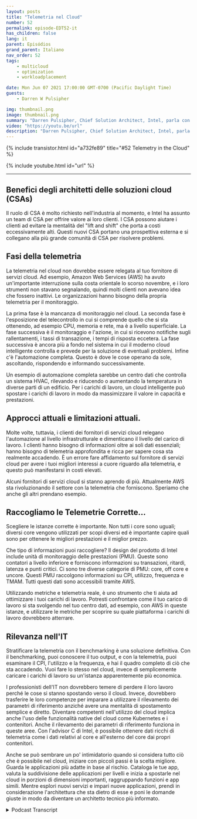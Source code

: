```yaml
---
layout: posts
title: "Telemetria nel Cloud"
number: 52
permalink: episode-EDT52-it
has_children: false
lang: it
parent: Episódios
grand_parent: Italiano
nav_order: 52
tags:
    - multicloud
    - optimization
    - workloadplacement

date: Mon Jun 07 2021 17:00:00 GMT-0700 (Pacific Daylight Time)
guests:
    - Darren W Pulsipher

img: thumbnail.png
image: thumbnail.png
summary: "Darren Pulsipher, Chief Solution Architect, Intel, parla con Josh Hilliker, Direttore degli Architetti di Soluzioni Cloud presso Intel, sull'utilizzo della telemetria nel cloud per massimizzare valore ed efficienza."
video: "https://youtu.be/url"
description: "Darren Pulsipher, Chief Solution Architect, Intel, parla con Josh Hilliker, Direttore degli Architetti di Soluzioni Cloud presso Intel, sull'utilizzo della telemetria nel cloud per massimizzare valore ed efficienza."
---
```


<div>
{% include transistor.html id="a732fe89" title="#52 Telemetry in the Cloud" %}

{% include youtube.html id="url" %}
</div>

---

## Benefici degli architetti delle soluzioni cloud (CSAs)

Il ruolo di CSA è molto richiesto nell'industria al momento, e Intel ha assunto un team di CSA per offrire valore ai loro clienti. I CSA possono aiutare i clienti ad evitare la mentalità del "lift and shift" che porta a costi eccessivamente alti. Questi nuovi CSA portano una prospettiva esterna e si collegano alla più grande comunità di CSA per risolvere problemi.

## Fasi della telemetria

La telemetria nel cloud non dovrebbe essere relegata al tuo fornitore di servizi cloud. Ad esempio, Amazon Web Services (AWS) ha avuto un'importante interruzione sulla costa orientale lo scorso novembre, e i loro strumenti non stavano segnalando, quindi molti clienti non avevano idea che fossero inattivi. Le organizzazioni hanno bisogno della propria telemetria per il monitoraggio.

La prima fase è la mancanza di monitoraggio nel cloud. La seconda fase è l'esposizione del telecontrollo in cui si comprende quello che si sta ottenendo, ad esempio CPU, memoria e rete, ma è a livello superficiale. La fase successiva è il monitoraggio e l'azione, in cui si ricevono notifiche sugli rallentamenti, i tassi di transazione, i tempi di risposta eccetera. La fase successiva è ancora più a fondo nel sistema in cui il moderno cloud intelligente controlla e prevede per la soluzione di eventuali problemi. Infine c'è l'automazione completa. Questo è dove le cose operano da sole, ascoltando, rispondendo e informando successivamente.

Un esempio di automazione completa sarebbe un centro dati che controlla un sistema HVAC, rilevando e riducendo o aumentando la temperatura in diverse parti di un edificio. Per i carichi di lavoro, un cloud intelligente può spostare i carichi di lavoro in modo da massimizzare il valore in capacità e prestazioni.

## Approcci attuali e limitazioni attuali.

Molte volte, tuttavia, i clienti dei fornitori di servizi cloud relegano l'automazione al livello infrastrutturale e dimenticano il livello del carico di lavoro. I clienti hanno bisogno di informazioni oltre ai soli dati essenziali; hanno bisogno di telemetria approfondita e ricca per sapere cosa sta realmente accadendo. È un errore fare affidamento sul fornitore di servizi cloud per avere i tuoi migliori interessi a cuore riguardo alla telemetria, e questo può manifestarsi in costi elevati.

Alcuni fornitori di servizi cloud si stanno aprendo di più. Attualmente AWS sta rivoluzionando il settore con la telemetria che forniscono. Speriamo che anche gli altri prendano esempio.

## Raccogliamo le Telemetrie Corrette...

Scegliere le istanze corrette è importante. Non tutti i core sono uguali; diversi core vengono utilizzati per scopi diversi ed è importante capire quali sono per ottenere le migliori prestazioni e il miglior prezzo.

Che tipo di informazioni puoi raccogliere? Il design del prodotto di Intel include unità di monitoraggio delle prestazioni (PMU). Queste sono contatori a livello inferiore e forniscono informazioni su transazioni, ritardi, latenza e punti critici. Ci sono tre diverse categorie di PMU: core, off core e uncore. Questi PMU raccolgono informazioni su CPI, utilizzo, frequenza e TMAM. Tutti questi dati sono accessibili tramite AWS.

Utilizzando metriche e telemetria reale, è uno strumento che ti aiuta ad ottimizzare i tuoi carichi di lavoro. Potresti confrontare come il tuo carico di lavoro si sta svolgendo nel tuo centro dati, ad esempio, con AWS in queste istanze, e utilizzare le metriche per scoprire su quale piattaforma i carichi di lavoro dovrebbero atterrare.

## Rilevanza nell'IT

Stratificare la telemetria con il benchmarking è una soluzione definitiva. Con il benchmarking, puoi conoscere il tuo output, e con la telemetria, puoi esaminare il CPI, l'utilizzo e la frequenza, e hai il quadro completo di ciò che sta accadendo. Vuoi fare lo stesso nel cloud, invece di semplicemente caricare i carichi di lavoro su un'istanza apparentemente più economica.

I professionisti dell'IT non dovrebbero temere di perdere il loro lavoro perché le cose si stanno spostando verso il cloud. Invece, dovrebbero trasferire le loro competenze per imparare a utilizzare il rilevamento dei parametri di riferimento anziché avere una mentalità di spostamento semplice e diretto. Diventare competenti nell'utilizzo del cloud implica anche l'uso delle funzionalità native del cloud come Kubernetes e i contenitori. Anche il rilevamento dei parametri di riferimento funziona in queste aree. Con l'advisor C di Intel, è possibile ottenere dati ricchi di telemetria come i dati relativi al core e all'esterno del core dai propri contenitori.

Anche se può sembrare un po' intimidatorio quando si considera tutto ciò che è possibile nel cloud, iniziare con piccoli passi è la scelta migliore. Guarda le applicazioni più adatte in base al rischio. Cataloga le tue app, valuta la suddivisione delle applicazioni per livelli e inizia a spostarle nel cloud in porzioni di dimensioni importanti, raggruppando funzioni e app simili. Mentre esplori nuovi servizi e impari nuove applicazioni, prendi in considerazione l'architettura che sta dietro di esse e poni le domande giuste in modo da diventare un architetto tecnico più informato.



<details>
<summary> Podcast Transcript </summary>

<p></p>

</details>
